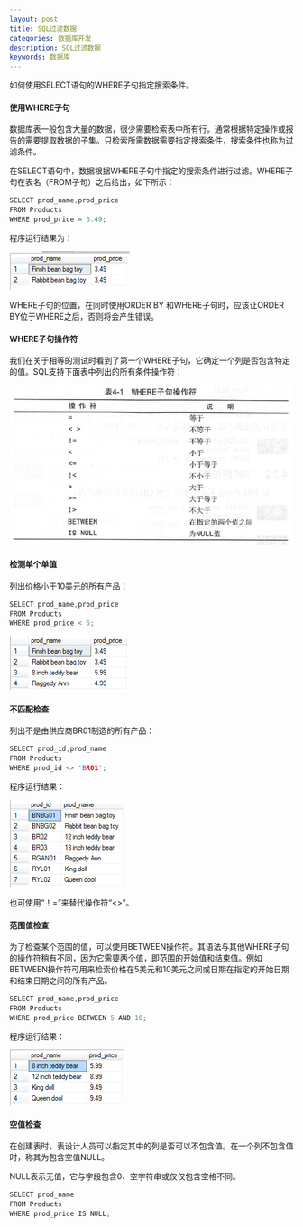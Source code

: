 ```yaml
---
layout: post
title: SQL过滤数据
categories: 数据库开发
description: SQL过滤数据
keywords: 数据库
---
```


如何使用SELECT语句的WHERE子句指定搜索条件。

#### 使用WHERE子句

数据库表一般包含大量的数据，很少需要检索表中所有行。通常根据特定操作或报告的需要提取数据的子集。只检索所需数据需要指定搜索条件，搜索条件也称为过滤条件。

在SELECT语句中，数据根据WHERE子句中指定的搜索条件进行过滤。WHERE子句在表名（FROM子句）之后给出，如下所示：

```cpp
SELECT prod_name,prod_price 
FROM Products 
WHERE prod_price = 3.49;
```

程序运行结果为：

![](/images/posts/DataBase/77.png) 

WHERE子句的位置，在同时使用ORDER BY 和WHERE子句时，应该让ORDER BY位于WHERE之后，否则将会产生错误。


#### WHERE子句操作符

我们在关于相等的测试时看到了第一个WHERE子句，它确定一个列是否包含特定的值。SQL支持下面表中列出的所有条件操作符：

![](/images/posts/DataBase/78.png) 


#### 检测单个单值

列出价格小于10美元的所有产品：

```cpp
SELECT prod_name,prod_price 
FROM Products
WHERE prod_price < 6;
```

![](/images/posts/DataBase/79.png)

#### 不匹配检查

列出不是由供应商BR01制造的所有产品：

```cpp
SELECT prod_id,prod_name
FROM Products
WHERE prod_id <> 'BR01';
```

程序运行结果：

![](/images/posts/DataBase/80.png)

也可使用“！=”来替代操作符“<>”。

#### 范围值检查

为了检查某个范围的值，可以使用BETWEEN操作符。其语法与其他WHERE子句的操作符稍有不同，因为它需要两个值，即范围的开始值和结束值。例如BETWEEN操作符可用来检索价格在5美元和10美元之间或日期在指定的开始日期和结束日期之间的所有产品。

```cpp
SELECT prod_name,prod_price
FROM Products
WHERE prod_price BETWEEN 5 AND 10;
```

程序运行结果：

![](/images/posts/DataBase/81.png)

#### 空值检查

在创建表时，表设计人员可以指定其中的列是否可以不包含值。在一个列不包含值时，称其为包含空值NULL。

NULL表示无值，它与字段包含0、空字符串或仅仅包含空格不同。

```cpp
SELECT prod_name
FROM Products
WHERE prod_price IS NULL;
```